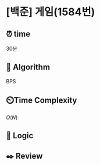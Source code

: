 # [백준]  게임(1584번)

## ⏰  **time**

30분

## :pushpin: **Algorithm**

BPS

## ⏲️**Time Complexity**

$O(N)$

## :round_pushpin: **Logic**

## :black_nib: **Review**

```

```

